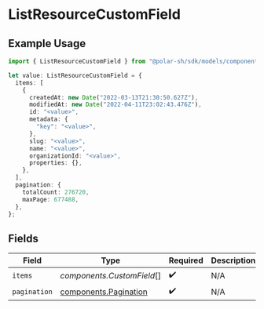 # ListResourceCustomField

## Example Usage

```typescript
import { ListResourceCustomField } from "@polar-sh/sdk/models/components";

let value: ListResourceCustomField = {
  items: [
    {
      createdAt: new Date("2022-03-13T21:30:50.627Z"),
      modifiedAt: new Date("2022-04-11T23:02:43.476Z"),
      id: "<value>",
      metadata: {
        "key": "<value>",
      },
      slug: "<value>",
      name: "<value>",
      organizationId: "<value>",
      properties: {},
    },
  ],
  pagination: {
    totalCount: 276720,
    maxPage: 677488,
  },
};
```

## Fields

| Field                                                          | Type                                                           | Required                                                       | Description                                                    |
| -------------------------------------------------------------- | -------------------------------------------------------------- | -------------------------------------------------------------- | -------------------------------------------------------------- |
| `items`                                                        | *components.CustomField*[]                                     | :heavy_check_mark:                                             | N/A                                                            |
| `pagination`                                                   | [components.Pagination](../../models/components/pagination.md) | :heavy_check_mark:                                             | N/A                                                            |